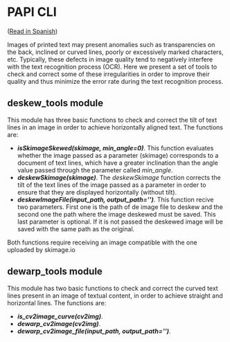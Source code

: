 # PAPI CLI

([Read in Spanish](README-es.md))

Images of printed text may present anomalies such as transparencies on the back, inclined or curved lines, poorly or excessively marked characters, etc. Typically, these defects in image quality tend to negatively interfere with the text recognition process (OCR). Here we present a set of tools to check and correct some of these irregularities in order to improve their quality and thus minimize the error rate during the text recognition process.

## deskew_tools module

This module has three basic functions to check and correct the tilt of text lines in an image in order to achieve horizontally aligned text. The functions are:

- ___isSkimageSkewed(skimage, min_angle=0)___. This function evaluates whether the image passed as a parameter (skimage) corresponds to a document of text lines, which have a greater inclination than the angle value passed through the parameter called _min_angle_.
- ___deskewSkimage(skimage)___. The _deskewSkimage_ function corrects the tilt of the text lines of the image passed as a parameter in order to ensure that they are displayed horizontally (without tilt).
- ___deskewImageFile(input_path, output_path='')___. This function recive two parameters. First one is the path of de image file to deskew and the second one the path where the image deskewed must be saved. This last parameter is optional. If it is not passed the deskewed image will be saved with the same path as the original. 

Both functions require receiving an image compatible with the one uploaded by skimage.io

## dewarp_tools module

This module has two basic functions to check and correct the curved text lines present in an image of textual content, in order to achieve straight and horizontal lines. The functions are:

- ___is_cv2image_curve(cv2img)___. 
- ___dewarp_cv2image(cv2img)___. 
- ___dewarp_cv2image_file(input_path, output_path='')___. 


